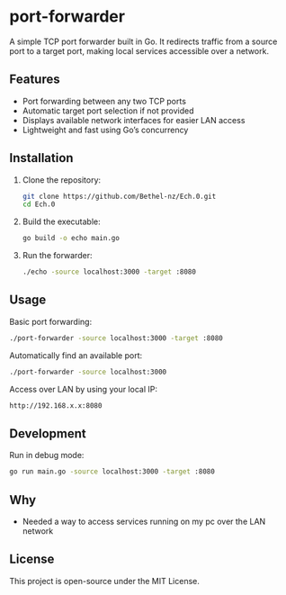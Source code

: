 # port-forwarder 

A simple TCP port forwarder built in Go. It redirects traffic from a source port to a target port, making local services accessible over a network.

## Features
- Port forwarding between any two TCP ports
- Automatic target port selection if not provided
- Displays available network interfaces for easier LAN access
- Lightweight and fast using Go’s concurrency

## Installation
1. Clone the repository:
   ```sh
   git clone https://github.com/Bethel-nz/Ech.0.git
   cd Ech.0
   ```
2. Build the executable:
   ```sh
   go build -o echo main.go
   ```
3. Run the forwarder:
   ```sh
   ./echo -source localhost:3000 -target :8080
   ```

## Usage
Basic port forwarding:
```sh
./port-forwarder -source localhost:3000 -target :8080
```
Automatically find an available port:
```sh
./port-forwarder -source localhost:3000
```
Access over LAN by using your local IP:
```sh
http://192.168.x.x:8080
```

## Development
Run in debug mode:
```sh
go run main.go -source localhost:3000 -target :8080
```


## Why
- Needed a way to access services running on my pc over the LAN network

## License
This project is open-source under the MIT License.
